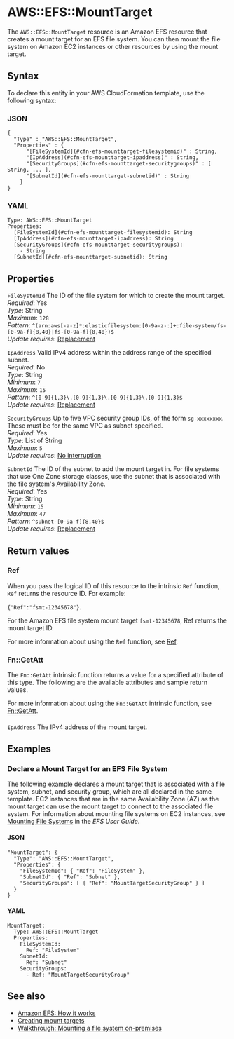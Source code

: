 # AWS::EFS::MountTarget<a name="aws-resource-efs-mounttarget"></a>

The `AWS::EFS::MountTarget` resource is an Amazon EFS resource that creates a mount target for an EFS file system\. You can then mount the file system on Amazon EC2 instances or other resources by using the mount target\.

## Syntax<a name="aws-resource-efs-mounttarget-syntax"></a>

To declare this entity in your AWS CloudFormation template, use the following syntax:

### JSON<a name="aws-resource-efs-mounttarget-syntax.json"></a>

```
{
  "Type" : "AWS::EFS::MountTarget",
  "Properties" : {
      "[FileSystemId](#cfn-efs-mounttarget-filesystemid)" : String,
      "[IpAddress](#cfn-efs-mounttarget-ipaddress)" : String,
      "[SecurityGroups](#cfn-efs-mounttarget-securitygroups)" : [ String, ... ],
      "[SubnetId](#cfn-efs-mounttarget-subnetid)" : String
    }
}
```

### YAML<a name="aws-resource-efs-mounttarget-syntax.yaml"></a>

```
Type: AWS::EFS::MountTarget
Properties: 
  [FileSystemId](#cfn-efs-mounttarget-filesystemid): String
  [IpAddress](#cfn-efs-mounttarget-ipaddress): String
  [SecurityGroups](#cfn-efs-mounttarget-securitygroups): 
    - String
  [SubnetId](#cfn-efs-mounttarget-subnetid): String
```

## Properties<a name="aws-resource-efs-mounttarget-properties"></a>

`FileSystemId`  <a name="cfn-efs-mounttarget-filesystemid"></a>
The ID of the file system for which to create the mount target\.  
*Required*: Yes  
*Type*: String  
*Maximum*: `128`  
*Pattern*: `^(arn:aws[-a-z]*:elasticfilesystem:[0-9a-z-:]+:file-system/fs-[0-9a-f]{8,40}|fs-[0-9a-f]{8,40})$`  
*Update requires*: [Replacement](https://docs.aws.amazon.com/AWSCloudFormation/latest/UserGuide/using-cfn-updating-stacks-update-behaviors.html#update-replacement)

`IpAddress`  <a name="cfn-efs-mounttarget-ipaddress"></a>
Valid IPv4 address within the address range of the specified subnet\.  
*Required*: No  
*Type*: String  
*Minimum*: `7`  
*Maximum*: `15`  
*Pattern*: `^[0-9]{1,3}\.[0-9]{1,3}\.[0-9]{1,3}\.[0-9]{1,3}$`  
*Update requires*: [Replacement](https://docs.aws.amazon.com/AWSCloudFormation/latest/UserGuide/using-cfn-updating-stacks-update-behaviors.html#update-replacement)

`SecurityGroups`  <a name="cfn-efs-mounttarget-securitygroups"></a>
Up to five VPC security group IDs, of the form `sg-xxxxxxxx`\. These must be for the same VPC as subnet specified\.  
*Required*: Yes  
*Type*: List of String  
*Maximum*: `5`  
*Update requires*: [No interruption](https://docs.aws.amazon.com/AWSCloudFormation/latest/UserGuide/using-cfn-updating-stacks-update-behaviors.html#update-no-interrupt)

`SubnetId`  <a name="cfn-efs-mounttarget-subnetid"></a>
The ID of the subnet to add the mount target in\. For file systems that use One Zone storage classes, use the subnet that is associated with the file system's Availability Zone\.  
*Required*: Yes  
*Type*: String  
*Minimum*: `15`  
*Maximum*: `47`  
*Pattern*: `^subnet-[0-9a-f]{8,40}$`  
*Update requires*: [Replacement](https://docs.aws.amazon.com/AWSCloudFormation/latest/UserGuide/using-cfn-updating-stacks-update-behaviors.html#update-replacement)

## Return values<a name="aws-resource-efs-mounttarget-return-values"></a>

### Ref<a name="aws-resource-efs-mounttarget-return-values-ref"></a>

 When you pass the logical ID of this resource to the intrinsic `Ref` function, `Ref` returns the resource ID\. For example: 

 `{"Ref":"fsmt-12345678"}`\.

For the Amazon EFS file system mount target `fsmt-12345678`, Ref returns the mount target ID\.

For more information about using the `Ref` function, see [Ref](https://docs.aws.amazon.com/AWSCloudFormation/latest/UserGuide/intrinsic-function-reference-ref.html)\.

### Fn::GetAtt<a name="aws-resource-efs-mounttarget-return-values-fn--getatt"></a>

The `Fn::GetAtt` intrinsic function returns a value for a specified attribute of this type\. The following are the available attributes and sample return values\.

For more information about using the `Fn::GetAtt` intrinsic function, see [Fn::GetAtt](https://docs.aws.amazon.com/AWSCloudFormation/latest/UserGuide/intrinsic-function-reference-getatt.html)\.

#### <a name="aws-resource-efs-mounttarget-return-values-fn--getatt-fn--getatt"></a>

`IpAddress`  <a name="IpAddress-fn::getatt"></a>
The IPv4 address of the mount target\.

## Examples<a name="aws-resource-efs-mounttarget--examples"></a>



### Declare a Mount Target for an EFS File System<a name="aws-resource-efs-mounttarget--examples--Declare_a_Mount_Target_for_an_EFS_File_System"></a>

The following example declares a mount target that is associated with a file system, subnet, and security group, which are all declared in the same template\. EC2 instances that are in the same Availability Zone \(AZ\) as the mount target can use the mount target to connect to the associated file system\. For information about mounting file systems on EC2 instances, see [Mounting File Systems](https://docs.aws.amazon.com/efs/latest/ug/mounting-fs.html) in the *EFS User Guide*\.

#### JSON<a name="aws-resource-efs-mounttarget--examples--Declare_a_Mount_Target_for_an_EFS_File_System--json"></a>

```
"MountTarget": {
  "Type": "AWS::EFS::MountTarget",
  "Properties": {
    "FileSystemId": { "Ref": "FileSystem" },
    "SubnetId": { "Ref": "Subnet" },
    "SecurityGroups": [ { "Ref": "MountTargetSecurityGroup" } ]        
  }
}
```

#### YAML<a name="aws-resource-efs-mounttarget--examples--Declare_a_Mount_Target_for_an_EFS_File_System--yaml"></a>

```
MountTarget: 
  Type: AWS::EFS::MountTarget
  Properties: 
    FileSystemId: 
      Ref: "FileSystem"
    SubnetId: 
      Ref: "Subnet"
    SecurityGroups: 
      - Ref: "MountTargetSecurityGroup"
```

## See also<a name="aws-resource-efs-mounttarget--seealso"></a>
+  [Amazon EFS: How it works](https://docs.aws.amazon.com/efs/latest/ug/how-it-works.html) 
+  [Creating mount targets](https://docs.aws.amazon.com/efs/latest/ug/accessing-fs.html) 
+  [Walkthrough: Mounting a file system on\-premises](https://docs.aws.amazon.com/efs/latest/ug/efs-onpremises.html) 

